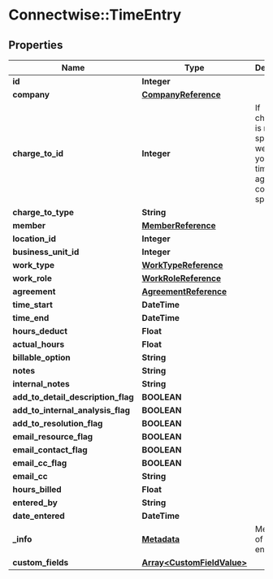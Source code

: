 # Connectwise::TimeEntry

## Properties
Name | Type | Description | Notes
------------ | ------------- | ------------- | -------------
**id** | **Integer** |  | [optional] 
**company** | [**CompanyReference**](CompanyReference.md) |  | [optional] 
**charge_to_id** | **Integer** | If chargeToId is not specified, we asume you enter time against the company specified | [optional] 
**charge_to_type** | **String** |  | [optional] 
**member** | [**MemberReference**](MemberReference.md) |  | [optional] 
**location_id** | **Integer** |  | [optional] 
**business_unit_id** | **Integer** |  | [optional] 
**work_type** | [**WorkTypeReference**](WorkTypeReference.md) |  | [optional] 
**work_role** | [**WorkRoleReference**](WorkRoleReference.md) |  | [optional] 
**agreement** | [**AgreementReference**](AgreementReference.md) |  | [optional] 
**time_start** | **DateTime** |  | 
**time_end** | **DateTime** |  | [optional] 
**hours_deduct** | **Float** |  | [optional] 
**actual_hours** | **Float** |  | [optional] 
**billable_option** | **String** |  | 
**notes** | **String** |  | [optional] 
**internal_notes** | **String** |  | [optional] 
**add_to_detail_description_flag** | **BOOLEAN** |  | [optional] 
**add_to_internal_analysis_flag** | **BOOLEAN** |  | [optional] 
**add_to_resolution_flag** | **BOOLEAN** |  | [optional] 
**email_resource_flag** | **BOOLEAN** |  | [optional] 
**email_contact_flag** | **BOOLEAN** |  | [optional] 
**email_cc_flag** | **BOOLEAN** |  | [optional] 
**email_cc** | **String** |  | [optional] 
**hours_billed** | **Float** |  | [optional] 
**entered_by** | **String** |  | [optional] 
**date_entered** | **DateTime** |  | [optional] 
**_info** | [**Metadata**](Metadata.md) | Metadata of the entity | [optional] 
**custom_fields** | [**Array&lt;CustomFieldValue&gt;**](CustomFieldValue.md) |  | [optional] 


